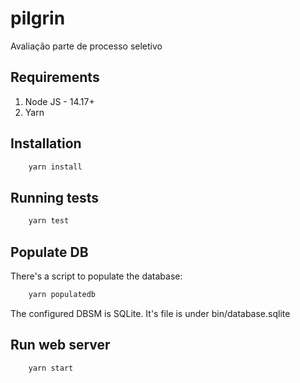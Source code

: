 # pilgrin
Avaliação parte de processo seletivo


## Requirements

1. Node JS - 14.17+
1. Yarn

## Installation

```sh
    yarn install
```

## Running tests

```sh
    yarn test
```

## Populate DB

There's a script to populate the database:
```sh
    yarn populatedb
```
The configured DBSM is SQLite. It's file is under bin/database.sqlite

## Run web server

```sh
    yarn start
```
